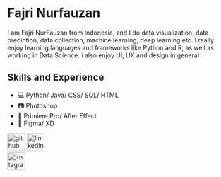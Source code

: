 # Fajri Nurfauzan
I am Fajri NurFauzan from Indonesia, and I do data visualization, data prediction, data collection, machine learning, deep learning etc. I really enjoy learning languages and frameworks like Python and R, as well as working in Data Science. i also enjoy UI, UX and design in general

## Skills and Experience 
- 💻 Python/ Java/ CSS/ SQL/ HTML
- 📷 Photoshop
- 🎥 Primiere Pro/ After Effect 
- 📱 Figma/ XD


[<img src='https://img.icons8.com/nolan/64/github.png' alt='github' height='40'>](https://github.com/fajrinurf)  [<img src='https://img.icons8.com/nolan/64/linkedin.png' alt='linkedin' height='40'>](https://www.linkedin.com/in/fajri-nurfauzan-a13090900/)  
[<img src='https://img.icons8.com/nolan/64/instagram-new.png' alt='instagram' height='40'>](https://www.instagram.com/_lahkokfajri/)  


